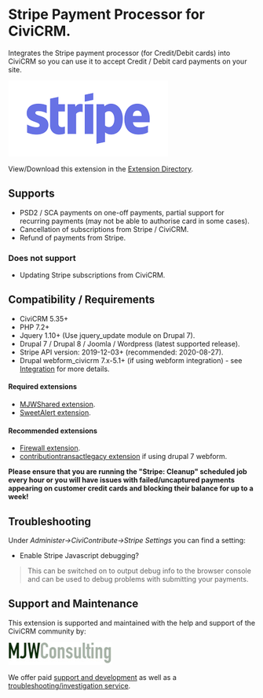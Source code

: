 # Stripe Payment Processor for CiviCRM.
Integrates the Stripe payment processor (for Credit/Debit cards) into CiviCRM so you can use it to accept Credit / Debit card payments on your site.

[![Stripe Logo](images/stripe.png)](https://stripe.com/)

View/Download this extension in the [Extension Directory](https://civicrm.org/extensions/stripe-payment-processor).

## Supports
* PSD2 / SCA payments on one-off payments, partial support for recurring payments (may not be able to authorise card in some cases).
* Cancellation of subscriptions from Stripe / CiviCRM.
* Refund of payments from Stripe.

### Does not support
* Updating Stripe subscriptions from CiviCRM.

## Compatibility / Requirements
* CiviCRM 5.35+
* PHP 7.2+
* Jquery 1.10+ (Use jquery_update module on Drupal 7).
* Drupal 7 / Drupal 8 / Joomla / Wordpress (latest supported release).
* Stripe API version: 2019-12-03+ (recommended: 2020-08-27).
* Drupal webform_civicrm 7.x-5.1+ (if using webform integration) - see [Integration](integration.md) for more details.

#### Required extensions

* [MJWShared extension](https://civicrm.org/extensions/mjwshared).
* [SweetAlert extension](https://civicrm.org/extensions/sweetalert).

#### Recommended extensions

* [Firewall extension](https://civicrm.org/extensions/firewall).
* [contributiontransactlegacy extension](https://civicrm.org/extensions/contribution-transact-api) if using drupal 7 webform.

**Please ensure that you are running the "Stripe: Cleanup" scheduled job every hour or you will have issues with failed/uncaptured payments appearing on customer credit cards and blocking their balance for up to a week!**

## Troubleshooting
Under *Administer->CiviContribute->Stripe Settings* you can find a setting:
* Enable Stripe Javascript debugging?

> This can be switched on to output debug info to the browser console and can be used to debug problems with submitting your payments.

## Support and Maintenance
This extension is supported and maintained with the help and support of the CiviCRM community by:

[![MJW Consulting](images/mjwconsulting.jpg)](https://www.mjwconsult.co.uk)

We offer paid [support and development](https://mjw.pt/support) as well as a [troubleshooting/investigation service](https://mjw.pt/investigation).

